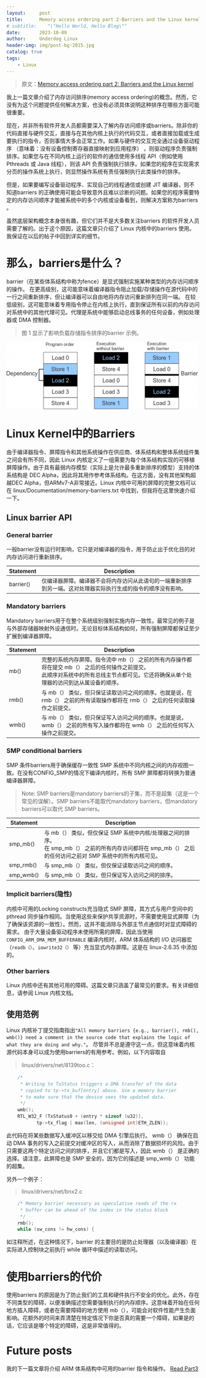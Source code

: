 ```yaml
---
layout:     post
title:      Memory access ordering part 2-Barriers and the Linux kernel
# subtitle:    "\"Hello World, Hello Blog\""
date:       2023-10-09
author:     Underdog Linux
header-img: img/post-bg-2015.jpg
catalog: true
tags:
    - Linux 
---
```

> 原文：[Memory access ordering part 2: Barriers and the Linux kernel](https://community.arm.com/arm-community-blogs/b/architectures-and-processors-blog/posts/memory-access-ordering-part-2---barriers-and-the-linux-kernel)

我上一篇文章介绍了内存访问排序(memory access ordering)的概念。然而，它没有为这个问题提供任何解决方案，也没有必须具体说明这种排序在哪些方面可能很重要。

现在，并非所有软件开发人员都需要深入了解内存访问顺序或barriers。除非你的代码直接与硬件交互，直接与在其他内核上执行的代码交互，或者直接加载或生成要执行的指令，否则事情大多会正常工作。如果与硬件的交互完全通过设备驱动程序 （意味着：没有设备控制寄存器直接映射到应用程序） ，则驱动程序负责强制排序。如果您与在不同内核上运行的软件的通信使用多线程 API（例如使用 Pthreads 或 Java 线程），则该 API 负责强制执行排序。如果您的程序在实现需求分页的操作系统上执行，则显然操作系统有责任强制执行此类操作的排序。

但是，如果要编写设备驱动程序、实现自己的线程通信或创建 JIT 编译器，则不知道barriers 的正确使用可能会导致意外且难以诊断的问题。如果您的程序需要特定的内存访问顺序才能被系统中的多个内核或设备看到，则解决方案称为barriers 。

虽然底层架构概念本身很有趣，但它们并不是大多数关注barriers 的软件开发人员需要了解的。出于这个原因，这篇文章只介绍了 Linux 内核中的barriers 使用。我保证在以后的帖子中回到详实的细节。

# 那么，barriers是什么？
barrier（在某些体系结构中称为fence）是显式强制实施某种类型的内存访问顺序的操作。
在更高级别，这可能意味着编译器指令阻止加载/存储操作在源代码中的一行之间重新排序，但让编译器可以自由地将内存访问重新排列在同一端。
在较低级别，这可能意味着专用指令停止在内核上执行，直到保证所有以前的内存访问对系统中的其他代理可见。代理是系统中能够启动总线事务的任何设备，例如处理器或 DMA 控制器。

> 图 1 显示了影响负载存储指令排序的barrier 示例。

![example_of_barrier.png](/img/example_of_barrier.png)


# Linux Kernel中的Barriers 
由于编译器指令、屏障指令和其他系统操作在供应商、体系结构和整体系统组件集之间会有所不同，因此 Linux 内核定义了一组需要为每个体系结构实现的可移植屏障操作。由于具有最弱内存模型（实际上是允许最多重新排序的模型）支持的体系结构是 DEC Alpha，因此将其用作参考体系结构。在这方面，没有其他架构超越DEC Alpha，但ARMv7-A非常接近。Linux 内核中可用的屏障的完整文档可以在 linux/Documentation/memory-barriers.txt 中找到，但我将在这里快速介绍一下。

## Linux barrier API
### General barrier
一般barrier没有运行时影响，它只是对编译器的指令，用于防止出于优化目的对内存访问进行重新排序。

| Statement | Description |
| --- | --- |
| barrier() | 仅编译器屏障。编译器不会将内存访问从此语句的一端重新排序到另一端。这对处理器实际执行生成的指令的顺序没有影响。 |

### Mandatory barriers
Mandatory barriers用于在整个系统级别强制实施内存一致性。最常见的例子是与外部存储器映射外设通信时。无论目标体系结构如何，所有强制屏障都保证至少扩展到编译器屏障。  

| Statement | Description |
| --- | --- |
| mb() | 完整的系统内存屏障。指令流中 mb（） 之前的所有内存操作都将在提交 mb（） 之后的任何操作之前提交。</br>此顺序对系统中的所有总线主节点都可见。它还将确保从单个处理器的访问到达从属设备的顺序。 |
| rmb() | 与 mb（） 类似，但只保证读取访问之间的顺序。也就是说，在 rmb（） 之前的所有读取操作都将在 rmb（） 之后的任何读取操作之前提交。 |
| wmb() | 与 mb（） 类似，但只保证写入访问之间的顺序。也就是说，wmb（） 之前的所有写入操作都将在 wmb（） 之后的任何写入操作之前提交。 |

### SMP conditional barriers

SMP 条件barriers用于确保缓存一致性 SMP 系统中不同内核之间的内存视图一致。在没有CONFIG_SMP的情况下编译内核时，所有 SMP 屏障都将转换为普通编译器屏障。

> Note: SMP barriers是mandatory barriers的子集，而不是超集（这是一个常见的误解）。SMP barriers不能取代mandatory barriers，但mandatory barriers可以取代 SMP barriers。


| Statement | Description |
| --- | --- |
|smp_mb()| 与 mb（） 类似，但仅保证 SMP 系统中内核/处理器之间的排序。</br>在 smp_mb（） 之前的所有内存访问都将在 smp_mb（） 之后的任何访问之前对 SMP 系统中的所有内核可见。 |
| smp_rmb()|与 smp_mb（） 类似，但仅保证读取访问之间的顺序。  |
| smp_wmb()| 与 smp_mb（） 类似，但只保证写入访问之间的排序。 |

### Implicit barriers(隐性)
内核中可用的Locking constructs充当隐式 SMP 屏障，其方式与用户空间中的 pthread 同步操作相同。当使用这些来保护共享资源时，不需要使用显式屏障（为了确保该资源的一致性）。然而，这并不能消除与外部主节点通信时对显式障碍的需求。
由于大量设备驱动程序未使用所需的屏障，因此当使用 `CONFIG_ARM_DMA_MEM_BUFFERABLE` 编译内核时，ARM 体系结构的 I/O 访问器宏（`readb（）`、`iowrite32（）` 等）充当显式内存屏障。这是在 linux-2.6.35 中添加的。

### Other barriers
Linux 内核中还有其他可用的障碍。这篇文章只涵盖了最常见的要求。有关详细信息，请参阅 Linux 内核文档。

## 使用范例
Linux 内核补丁提交指南指出`"All memory barriers {e.g., barrier(), rmb(), wmb()} need a comment in the source code that explains the logic of what they are doing and why."`。
尽管并不总是遵守这一点，但这意味着内核源代码本身可以成为使用barriers的有用参考。例如，以下内容取自
> linux/drivers/net/8139too.c：

```c
	/*
	 * Writing to TxStatus triggers a DMA transfer of the data
	 * copied to tp->tx_buf[entry] above. Use a memory barrier
	 * to make sure that the device sees the updated data.
	 */
	wmb();
	RTL_W32_F (TxStatus0 + (entry * sizeof (u32)),
		   tp->tx_flag | max(len, (unsigned int)ETH_ZLEN));
```

此代码在将某些数据写入缓冲区以移交给 DMA 引擎后执行。
wmb（） 确保在启动 DMA 事务的写入之前提交对缓冲区的写入，从而消除了数据损坏的风险。由于只需要这两个特定访问之间的排序，并且它们都是写入，因此 wmb（） 是正确的选择。请注意，此屏障也是 SMP 安全的，因为它的描述是 smp_wmb（） 功能的超集。

另外一个例子：
> linux/drivers/net/bnx2.c

```c
	/* Memory barrier necessary as speculative reads of the rx
	 * buffer can be ahead of the index in the status block
	 */
	rmb();
	while (sw_cons != hw_cons) {
```

如注释所述，在这种情况下，barrier 的主要目的是防止处理器（以及编译器）在实际进入控制块之前执行 while 循环中描述的读取访问。

# 使用barriers的代价
使用barriers 的原因是为了防止我们的工具和硬件执行不安全的优化。此外，存在不同类型的障碍，以便准确描述您需要强制执行的内存顺序。这意味着开始在任何地方插入障碍，或者在需要障碍的地方使用 mb（），可能会对软件性能产生负面影响。花额外的时间来弄清楚在特定情况下你是否真的需要一个障碍，如果是的话，它应该是哪个特定的障碍，这是非常值得的。

# Future posts
我的下一篇文章将介绍 ARM 体系结构中可用的barrier 指令和操作。
[Read Part3](https://community.arm.com/processors/b/blog/posts/memory-access-ordering-part-3---memory-access-ordering-in-the-arm-architecture)











